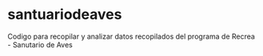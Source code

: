 # santuariodeaves
Codigo para recopilar y analizar datos recopilados del programa de Recrea - Sanutario de Aves
